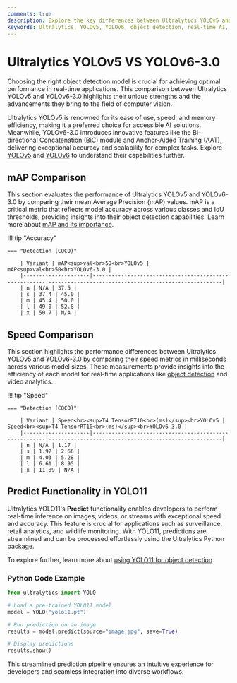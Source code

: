 ```yaml
---
comments: true
description: Explore the key differences between Ultralytics YOLOv5 and YOLOv6-3.0, two cutting-edge models in object detection and real-time AI. Compare their performance, speed, and features to discover which is best suited for your computer vision and edge AI applications.
keywords: Ultralytics, YOLOv5, YOLOv6, object detection, real-time AI, edge AI, computer vision, model comparison
---
```


# Ultralytics YOLOv5 VS YOLOv6-3.0

Choosing the right object detection model is crucial for achieving optimal performance in real-time applications. This comparison between Ultralytics YOLOv5 and YOLOv6-3.0 highlights their unique strengths and the advancements they bring to the field of computer vision.

Ultralytics YOLOv5 is renowned for its ease of use, speed, and memory efficiency, making it a preferred choice for accessible AI solutions. Meanwhile, YOLOv6-3.0 introduces innovative features like the Bi-directional Concatenation (BiC) module and Anchor-Aided Training (AAT), delivering exceptional accuracy and scalability for complex tasks. Explore [YOLOv5](https://www.ultralytics.com/blog/yolov5-v6-0-is-here) and [YOLOv6](https://docs.ultralytics.com/models/yolov6/) to understand their capabilities further.

## mAP Comparison

This section evaluates the performance of Ultralytics YOLOv5 and YOLOv6-3.0 by comparing their mean Average Precision (mAP) values. mAP is a critical metric that reflects model accuracy across various classes and IoU thresholds, providing insights into their object detection capabilities. Learn more about [mAP and its importance](https://www.ultralytics.com/glossary/mean-average-precision-map).

!!! tip "Accuracy"

    === "Detection (COCO)"

    	| Variant | mAP<sup>val<br>50<br>YOLOv5 | mAP<sup>val<br>50<br>YOLOv6-3.0 |
    	|---------------------|-------------------------------------------------------|-------------------------------------------------------|
    	| n | N/A | 37.5 |
    	| s | 37.4 | 45.0 |
    	| m | 45.4 | 50.0 |
    	| l | 49.0 | 52.8 |
    	| x | 50.7 | N/A |

## Speed Comparison

This section highlights the performance differences between Ultralytics YOLOv5 and YOLOv6-3.0 by comparing their speed metrics in milliseconds across various model sizes. These measurements provide insights into the efficiency of each model for real-time applications like [object detection](https://www.ultralytics.com/glossary/object-detection) and video analytics.

!!! tip "Speed"

    === "Detection (COCO)"

    	| Variant | Speed<br><sup>T4 TensorRT10<br>(ms)</sup><br>YOLOv5 | Speed<br><sup>T4 TensorRT10<br>(ms)</sup><br>YOLOv6-3.0 |
    	|---------------------|-------------------------------------------------------|-------------------------------------------------------|
    	| n | N/A | 1.17 |
    	| s | 1.92 | 2.66 |
    	| m | 4.03 | 5.28 |
    	| l | 6.61 | 8.95 |
    	| x | 11.89 | N/A |

## Predict Functionality in YOLO11

Ultralytics YOLO11's **Predict** functionality enables developers to perform real-time inference on images, videos, or streams with exceptional speed and accuracy. This feature is crucial for applications such as surveillance, retail analytics, and wildlife monitoring. With YOLO11, predictions are streamlined and can be processed effortlessly using the Ultralytics Python package.

To explore further, learn more about [using YOLO11 for object detection](https://www.ultralytics.com/blog/how-to-use-ultralytics-yolo11-for-object-detection).

### Python Code Example

```python
from ultralytics import YOLO

# Load a pre-trained YOLO11 model
model = YOLO("yolo11.pt")

# Run prediction on an image
results = model.predict(source="image.jpg", save=True)

# Display predictions
results.show()
```

This streamlined prediction pipeline ensures an intuitive experience for developers and seamless integration into diverse workflows.
